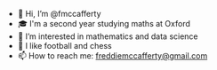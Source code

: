 - 👋 Hi, I’m @fmccafferty
- 🎓 I'm a second year studying maths at Oxford
- 👀 I’m interested in mathematics and data science
- 🎾 I like football and chess
- 📫 How to reach me: freddiemccafferty@gmail.com
<!---
fmccafferty/fmccafferty is a ✨ special ✨ repository because its `README.md` (this file) appears on your GitHub profile.
You can click the Preview link to take a look at your changes.
--->
